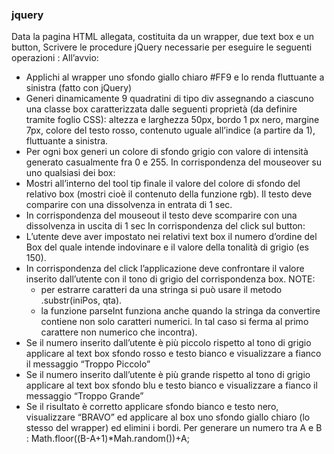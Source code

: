 ### jquery
Data la pagina HTML allegata, costituita da un wrapper, due text box e un button,
Scrivere le procedure jQuery necessarie per eseguire le seguenti operazioni :
All’avvio:
- Applichi al wrapper uno sfondo giallo chiaro #FF9 e lo renda fluttuante a sinistra (fatto con jQuery)
- Generi dinamicamente 9 quadratini di tipo div assegnando a ciascuno una classe box caratterizzata dalle
seguenti proprietà (da definire tramite foglio CSS): altezza e larghezza 50px, bordo 1 px nero, margine
7px, colore del testo rosso, contenuto uguale all’indice (a partire da 1), fluttuante a sinistra.
- Per ogni box generi un colore di sfondo grigio con valore di intensità generato casualmente fra 0 e 255.
In corrispondenza del mouseover su uno qualsiasi dei box:
- Mostri all’interno del tool tip finale il valore del colore di sfondo del relativo box (mostri cioè il
contenuto della funzione rgb). Il testo deve comparire con una dissolvenza in entrata di 1 sec.
- In corrispondenza del mouseout il testo deve scomparire con una dissolvenza in uscita di 1 sec
In corrispondenza del click sul button:
- L’utente deve aver impostato nei relativi text box il numero d’ordine del Box del quale intende indovinare
e il valore della tonalità di grigio (es 150).
- In corrispondenza del click l’applicazione deve confrontare il valore inserito dall’utente con il tono di
grigio del corrispondenza box. NOTE:
  - per estrarre caratteri da una stringa si può usare il metodo .substr(iniPos, qta).
  - la funzione parseInt funziona anche quando la stringa da convertire contiene non solo caratteri
numerici. In tal caso si ferma al primo carattere non numerico che incontra).
- Se il numero inserito dall’utente è più piccolo rispetto al tono di grigio applicare al text box sfondo rosso
e testo bianco e visualizzare a fianco il messaggio “Troppo Piccolo”
- Se il numero inserito dall’utente è più grande rispetto al tono di grigio applicare al text box sfondo blu e
testo bianco e visualizzare a fianco il messaggio “Troppo Grande”
- Se il risultato è corretto applicare sfondo bianco e testo nero, visualizzare “BRAVO” ed applicare al box
uno sfondo giallo chiaro (lo stesso del wrapper) ed elimini i bordi.
Per generare un numero tra A e B : Math.floor((B-A+1)*Mah.random())+A;

